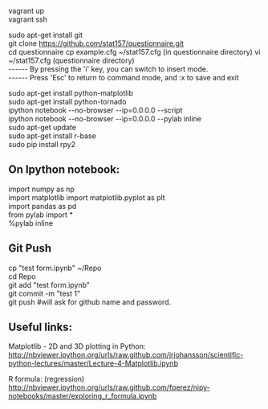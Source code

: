 vagrant up  
vagrant ssh 

sudo apt-get install git  
git clone https://github.com/stat157/questionnaire.git  
cd questionnaire
cp example.cfg ~/stat157.cfg (in questionnaire directory)
vi ~/stat157.cfg (questionnaire directory)  
------ By pressing the 'i' key, you can switch to insert mode.  
------ Press 'Esc' to return to command mode, and :x to save and exit  

sudo apt-get install python-matplotlib  
sudo apt-get install python-tornado  
ipython notebook --no-browser --ip=0.0.0.0 --script  
ipython notebook --no-browser --ip=0.0.0.0 --pylab inline  
sudo apt-get update  
sudo apt-get install r-base  
sudo pip install rpy2

On Ipython notebook:  
-------------------------------------------------------------------------------------------------
import numpy as np  
import matplotlib
import matplotlib.pyplot as plt  
import pandas as pd  
from pylab import *  
%pylab inline


Git Push  
---------------------  
cp "test form.ipynb" ~/Repo  
cd Repo  
git add "test form.ipynb"  
git commit -m "test 1"  
git push  #will ask for github name and password.



Useful links:  
-----------------
Matplotlib - 2D and 3D plotting in Python:  
http://nbviewer.ipython.org/urls/raw.github.com/jrjohansson/scientific-python-lectures/master/Lecture-4-Matplotlib.ipynb  

R formula: (regression)  
http://nbviewer.ipython.org/urls/raw.github.com/fperez/nipy-notebooks/master/exploring_r_formula.ipynb  

